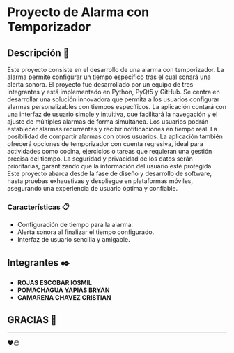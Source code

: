 # Proyecto de Alarma con Temporizador

## Descripción 🚀

Este proyecto consiste en el desarrollo de una alarma con temporizador. La alarma permite configurar un tiempo específico tras el cual sonará una alerta sonora. El proyecto fue desarrollado por un equipo de tres integrantes y está implementado en Python, PyQt5 y GitHub. Se centra en desarrollar una solución innovadora que permita a los usuarios configurar alarmas personalizables con tiempos específicos. La aplicación contará con una interfaz de usuario simple y intuitiva, que facilitará la navegación y el ajuste de múltiples alarmas de forma simultánea. Los usuarios podrán establecer alarmas recurrentes y recibir notificaciones en tiempo real. La posibilidad de compartir alarmas con otros usuarios. La aplicación también ofrecerá opciones de temporizador con cuenta regresiva, ideal para actividades como cocina, ejercicios o tareas que requieran una gestión precisa del tiempo. La seguridad y privacidad de los datos serán prioritarias, garantizando que la información del usuario esté protegida. Este proyecto abarca desde la fase de diseño y desarrollo de software, hasta pruebas exhaustivas y despliegue en plataformas móviles, asegurando una experiencia de usuario óptima y confiable.

### Características 📋

* Configuración de tiempo para la alarma.
* Alerta sonora al finalizar el tiempo configurado.
* Interfaz de usuario sencilla y amigable.

## Integrantes ✒️

* **ROJAS ESCOBAR IOSMIL**
* **POMACHAGUA YAPIAS BRYAN**
* **CAMARENA CHAVEZ CRISTIAN**


## GRACIAS 🎁

---
❤️😊
